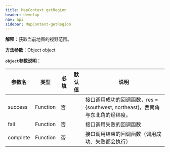```yaml
---
title: MapContext.getRegion
header: develop
nav: api
sidebar: MapContext-getRegion
---
```



**解释**：获取当前地图的视野范围。

**方法参数**：Object object


**`object`参数说明**：

|参数名 |类型  |必填  |默认值|说明|
|---- | ---- | ---- |---- |---|
|success   |Function  |  否  | |接口调用成功的回调函数，res = {southwest, northeast}，西南角与东北角的经纬度。 |
|fail  |Function  |  否 |  |接口调用失败的回调函数|
|complete   | Function   | 否 |  |接口调用结束的回调函数（调用成功、失败都会执行）|
